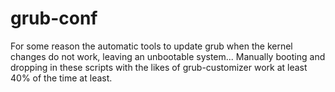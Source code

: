 # grub-conf

For some reason the automatic tools to update grub when the kernel changes do not work, leaving an unbootable system...  Manually booting and dropping in these scripts with the likes of grub-customizer work at least 40% of the time at least.
